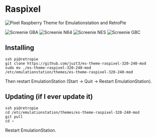 # Raspixel
![Pixel Raspberry](/_inc/images/raspberry.png "Pixel Raspberry") Theme for Emulationstation and RetroPie

![Screenie GBA](/_inc/screenies/raspixel-gba.png "Screenie GBA")
![Screenie N64](/_inc/screenies/raspixel-n64.png "Screenie N64")
![Screenie NES](/_inc/screenies/raspixel-nes.png "Screenie NES")
![Screenie GBC](/_inc/screenies/raspixel-gbc.png "Screenie GBC")

## Installing

```
ssh pi@retropie
git clone https://github.com/juzt3/es-theme-raspixel-320-240-mod
sudo mv ./es-theme-raspixel-320-240-mod /etc/emulationstation/themes/es-theme-raspixel-320-240-mod
```

Then restart EmulationStation (Start -> Quit -> Restart EmulationStation).

## Updating (if I ever update it)

```
ssh pi@retropie
cd /etc/emulationstation/themes/es-theme-raspixel-320-240-mod
git pull
cd ~
```

Restart EmulationStation.